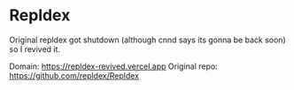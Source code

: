 # Repldex

Original repldex got shutdown (although cnnd says its gonna be back soon) so I revived it.

Domain: https://repldex-revived.vercel.app
Original repo: https://github.com/repldex/Repldex
